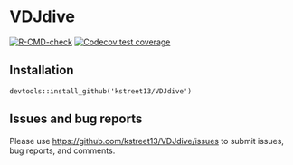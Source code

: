 # VDJdive

<!-- badges: start -->
[![R-CMD-check](https://github.com/kstreet13/VDJdive/workflows/R-CMD-check-bioc/badge.svg)](https://github.com/kstreet13/VDJdive/actions)
[![Codecov test coverage](https://codecov.io/gh/kstreet13/VDJdive/branch/main/graph/badge.svg)](https://codecov.io/gh/kstreet13/VDJdive?branch=main)
<!-- badges: end -->

## Installation
```
devtools::install_github('kstreet13/VDJdive')
```
## Issues and bug reports
Please use https://github.com/kstreet13/VDJdive/issues to submit issues, bug reports, and comments.
